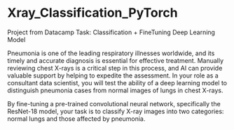 # Xray_Classification_PyTorch
Project from Datacamp
Task: Classification + FineTuning Deep Learning Model 

Pneumonia is one of the leading respiratory illnesses worldwide, and its timely and accurate diagnosis is essential for effective treatment. Manually reviewing chest X-rays is a critical step in this process, and AI can provide valuable support by helping to expedite the assessment. In your role as a consultant data scientist, you will test the ability of a deep learning model to distinguish pneumonia cases from normal images of lungs in chest X-rays.

By fine-tuning a pre-trained convolutional neural network, specifically the ResNet-18 model, your task is to classify X-ray images into two categories: normal lungs and those affected by pneumonia. 
